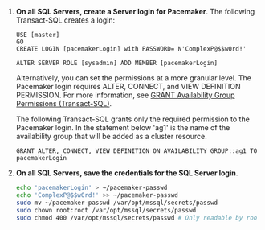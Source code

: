 1. **On all SQL Servers, create a Server login for Pacemaker**. The following Transact-SQL creates a login:

   ```Transact-SQL
   USE [master]
   GO
   CREATE LOGIN [pacemakerLogin] with PASSWORD= N'ComplexP@$$w0rd!'
   	
   ALTER SERVER ROLE [sysadmin] ADD MEMBER [pacemakerLogin]
   ```

   Alternatively, you can set the permissions at a more granular level. The Pacemaker login requires ALTER, CONNECT, and VIEW DEFINITION PERMISSION. For more information, see [GRANT Availability Group Permissions (Transact-SQL)](http://msdn.microsoft.com/library/hh968934.aspx).

   The following Transact-SQL grants only the required permission to the Pacemaker login. In the statement below 'ag1' is the name of the availability group that will be added as a cluster resource.

   ```Transact-SQL
   GRANT ALTER, CONNECT, VIEW DEFINITION ON AVAILABILITY GROUP::ag1 TO pacemakerLogin
   ```

1. **On all SQL Servers, save the credentials for the SQL Server login**.

   ```bash
   echo 'pacemakerLogin' > ~/pacemaker-passwd
   echo 'ComplexP@$$w0rd!' >> ~/pacemaker-passwd
   sudo mv ~/pacemaker-passwd /var/opt/mssql/secrets/passwd
   sudo chown root:root /var/opt/mssql/secrets/passwd
   sudo chmod 400 /var/opt/mssql/secrets/passwd # Only readable by root
   ```